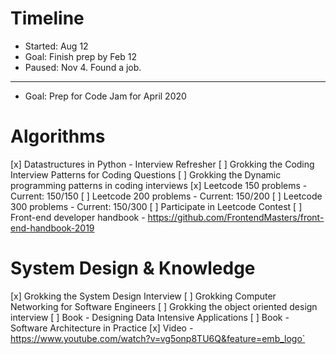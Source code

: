 # Timeline
- Started: Aug 12
- Goal: Finish prep by Feb 12
- Paused: Nov 4. Found a job.
---
- Goal: Prep for Code Jam for April 2020

# Algorithms

[x] Datastructures in Python - Interview Refresher
[ ] Grokking the Coding Interview Patterns for Coding Questions
[ ] Grokking the Dynamic programming patterns in coding interviews
[x] Leetcode 150 problems - Current: 150/150
[ ] Leetcode 200 problems - Current: 150/200
[ ] Leetcode 300 problems - Current: 150/300
[ ] Participate in Leetcode Contest
[ ] Front-end developer handbook - https://github.com/FrontendMasters/front-end-handbook-2019

# System Design & Knowledge
[x] Grokking the System Design Interview
[ ] Grokking Computer Networking for Software Engineers
[ ] Grokking the object oriented design interview
[ ] Book - Designing Data Intensive Applications
[ ] Book - Software Architecture in Practice
[x] Video - https://www.youtube.com/watch?v=vg5onp8TU6Q&feature=emb_logo`